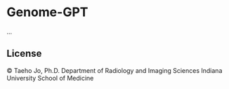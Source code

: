 # Genome-GPT

...

## License

© Taeho Jo, Ph.D.
Department of Radiology and Imaging Sciences
Indiana University School of Medicine
